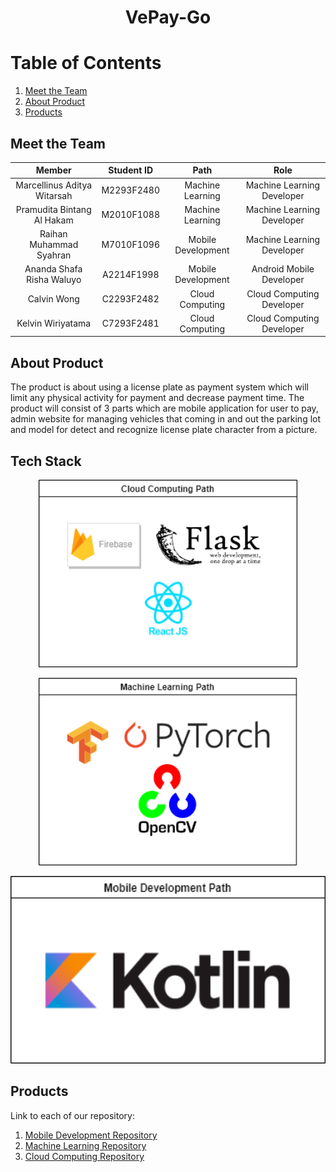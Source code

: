 <p align="center">
  <h1 align="center">VePay-Go</h1>
</p>

# Table of Contents 
1. [Meet the Team](##Meet-the-Team)
2. [About Product](##About-Product)
3. [Products](##Products)


## Meet the Team

|         Member              | Student ID  |        Path         |                Role                         |
| :--------------------:      | :--------:  | :----------------:  | :----------------------------------------:  |
|Marcellinus Aditya Witarsah  | M2293F2480  | Machine Learning    |Machine Learning Developer                   |
|Pramudita Bintang Al Hakam   | M2010F1088  | Machine Learning    |Machine Learning Developer                   |
|Raihan Muhammad Syahran      | M7010F1096  | Mobile Development  |Machine Learning Developer                   |
|Ananda Shafa Risha Waluyo    | A2214F1998  | Mobile Development  |Android Mobile Developer                     |
|Calvin Wong                  | C2293F2482  | Cloud Computing     |Cloud Computing Developer                    |
|Kelvin Wiriyatama            | C7293F2481  | Cloud Computing     |Cloud Computing Developer                    |

## About Product
The product is about using a license plate as payment system which will limit any physical activity for payment and decrease payment time. The product will consist of 3 parts which are mobile application for user to pay, admin website for managing vehicles that coming in and out the parking lot and model for detect and recognize license plate character from a picture.

## Tech Stack
<p align="center">
    <img src="images/tech-stack-cc.png" alt="Training Result YOLOv5s" height="300">
</p>
<p align="center">
    <img src="images/tech-stack-ml.png" alt="Training Result YOLOv5s" height="300">
</p>
<p align="center">
    <img src="images/tech-stack-md.png" alt="Training Result YOLOv5s" height="300">
</p>

## Products
Link to each of our repository:
1. [Mobile Development Repository](https://github.com/rxdz0/Vepay-GoMD)
2. [Machine Learning Repository](https://github.com/marcellinus-witarsah/VePay-Go-ML)
3. [Cloud Computing Repository](https://github.com/calvinwong78/Vepay-Go-CC)
